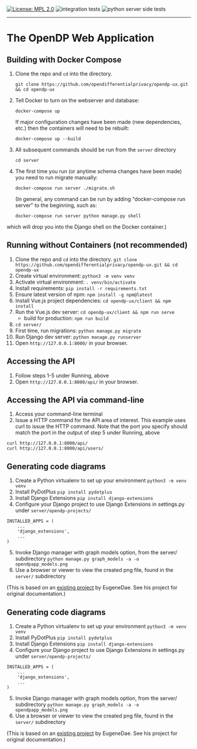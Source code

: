 [![License: MPL 2.0](https://img.shields.io/badge/License-MPL%202.0-brightgreen.svg)](https://opensource.org/licenses/MPL-2.0)
![integration tests](https://github.com/opendp/dpcreator/actions/workflows/cypress.yml/badge.svg)
![python server side tests](https://github.com/opendp/dpcreator/actions/workflows/python-app.yml/badge.svg)

****
# The OpenDP Web Application

## Building with Docker Compose
1. Clone the repo and `cd` into the directory.

    `git clone https://github.com/opendifferentialprivacy/opendp-ux.git && cd opendp-ux`

2. Tell Docker to turn on the webserver and database: 

    `docker-compose up`
   
   If major configuration changes have been made (new dependencies, etc.) then the containers will need to be rebuilt:
   
   `docker-compose up --build`

1. All subsequent commands should be run from the `server` directory
   
   `cd server`

3. The first time you run (or anytime schema changes have been made) 
you need to run migrate manually:

    `docker-compose run server ./migrate.sh`

    (In general, any command can be run by adding "docker-compose run server" to the beginning, 
such as:

    `docker-compose run server python manage.py shell`
    
which will drop you into the Django shell on the Docker container.)

## Running without Containers (not recommended)

1. Clone the repo and `cd` into the directory. `git clone https://github.com/opendifferentialprivacy/opendp-ux.git && cd opendp-ux`
1. Create virtual environment: `python3 -m venv venv`
1. Activate virtual environment: `. venv/bin/activate`
2. Install requirements: `pip install -r requirements.txt`
3. Ensure latest version of npm: `npm install -g npm@latest`
4. Install Vue.js project dependencies: `cd opendp-ux/client && npm install`
5. Run the Vue.js dev server: `cd opendp-ux/client && npm run serve`
   - build for production: `npm run build`
6. `cd server/` 
7. First time, run migrations: `python manage.py migrate` 
8. Run Django dev server: `python manage.py runserver`
9. Open `http://127.0.0.1:8000/` in your browser.

## Accessing the API

1. Follow steps 1-5 under Running, above
2. Open `http://127.0.0.1:8000/api/` in your browser.

## Accessing the API via command-line
1. Access your command-line terminal
2. Issue a HTTP command for the API area of interest. This example uses curl to issue the HTTP command. Note that the port you specify should match the port in the output of step 5 under Running, above
```
curl http://127.0.0.1:8000/api/
curl http://127.0.0.1:8000/api/users/
```

## Generating code diagrams
1. Create a Python virtualenv to set up your environment `python3 -m venv venv`
2. Install PyDotPlus
`pip install pydotplus`
3. Install Django Extensions
`pip install django-extensions`
4. Configure your Django project to use Django Extensions in settings.py under `server/opendp-projects/`
```
INSTALLED_APPS = (
	...
	'django_extensions',
	...
)
```
5. Invoke Django manager with graph models option, from the server/ subdirectory
`python manage.py graph_models -a -o opendpapp_models.png`
6. Use a browser or viewer to view the created png file, found in the `server/` subdirectory

(This is based on an [existing project](https://github.com/EugeneDae/django-vue-cli-webpack-demo) by EugeneDae. See his project for original documentation.)

## Generating code diagrams

1. Create a Python virtualenv to set up your environment `python3 -m venv venv`
2. Install PyDotPlus
`pip install pydotplus`
3. Install Django Extensions
`pip install django-extensions`
4. Configure your Django project to use Django Extensions in settings.py under `server/opendp-projects/`
```
INSTALLED_APPS = (
	...
	'django_extensions',
	...
)
```
5. Invoke Django manager with graph models option, from the server/ subdirectory
`python manage.py graph_models -a -o opendpapp_models.png`
6. Use a browser or viewer to view the created png file, found in the `server/` subdirectory

(This is based on an [existing project](https://github.com/EugeneDae/django-vue-cli-webpack-demo) by EugeneDae. See his project for original documentation.)
